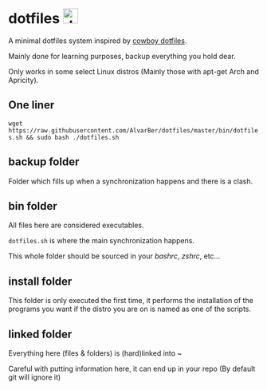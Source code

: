 dotfiles <img src="https://raw.githubusercontent.com/jglovier/dotfiles-logo/master/dotfiles-logo-icon.png" alt="dotfiles logo icon" width="30">
========
A minimal dotfiles system inspired by [cowboy dotfiles].

Mainly done for learning purposes, backup everything you hold dear.

Only works in some select Linux distros (Mainly those with apt-get Arch and Apricity).

One liner
---------
```wget https://raw.githubusercontent.com/AlvarBer/dotfiles/master/bin/dotfiles.sh && sudo bash ./dotfiles.sh```

backup folder
-------------
Folder which fills up when a synchronization happens and there is a clash.

bin folder
----------
All files here are considered executables.

`dotfiles.sh` is where the main synchronization happens.

This whole folder should be sourced in your *bashrc*, *zshrc*, etc...

install folder
--------------
This folder is only executed the first time, it performs the installation of 
the programs you want if the distro you are on is named as one of the scripts.

linked folder
-------------
Everything here (files & folders) is (hard)linked into ~

Careful with putting information here, it can end up in your repo (By default git will ignore it)


[cowboy dotfiles]: https://github.com/cowboy/dotfiles
